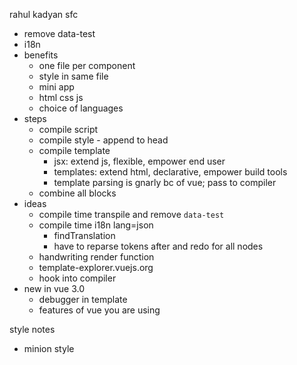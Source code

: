 rahul kadyan sfc

- remove data-test
- i18n
- benefits
  - one file per component
  - style in same file
  - mini app
  - html css js
  - choice of languages
- steps
  - compile script
  - compile style - append to head
  - compile template
    - jsx: extend js, flexible, empower end user
    - templates: extend html, declarative, empower build tools
    - template parsing is gnarly bc of vue; pass to compiler
  - combine all blocks
- ideas
  - compile time transpile and remove `data-test`
  - compile time i18n lang=json
    - findTranslation
    - have to reparse tokens after and redo for all nodes
  - handwriting render function
  - template-explorer.vuejs.org
  - hook into compiler
- new in vue 3.0
  - debugger in template
  - features of vue you are using

style notes

- minion style
